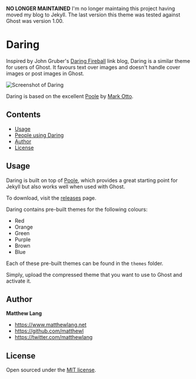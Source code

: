 **NO LONGER MAINTAINED** I'm no longer maintaing this project having moved my blog to Jekyll. The last version this theme was tested against Ghost was version 1.00.


# Daring

Inspired by John Gruber's [Daring Fireball](http://daringfireball.net) link blog, Daring is a similar theme for users of Ghost. It favours text over images and doesn't handle cover images or post images in Ghost.

![Screenshot of Daring](https://s3-eu-west-1.amazonaws.com/s3.matthewlang.net/assets/daring-screenshot.png)

Daring is based on the excellent [Poole](http://getpoole.com) by [Mark Otto](https://github.com/mdo).


## Contents

- [Usage](#usage)
- [People using Daring](#people-using-daring)
- [Author](#author)
- [License](#license)


## Usage

Daring is built on top of [Poole](https://github.com/poole/poole), which provides a great starting point for Jekyll but also works well when used with Ghost.

To download, visit the [releases](https://github.com/matthewl/Daring/releases) page.

Daring contains pre-built themes for the following colours:

- Red
- Orange
- Green
- Purple
- Brown
- Blue

Each of these pre-built themes can be found in the `themes` folder.

Simply, upload the compressed theme that you want to use to Ghost and activate it.

## Author

**Matthew Lang**
- <https://www.matthewlang.net>
- <https://github.com/matthewl>
- <https://twitter.com/matthewlang>


## License

Open sourced under the [MIT license](LICENSE.md).
